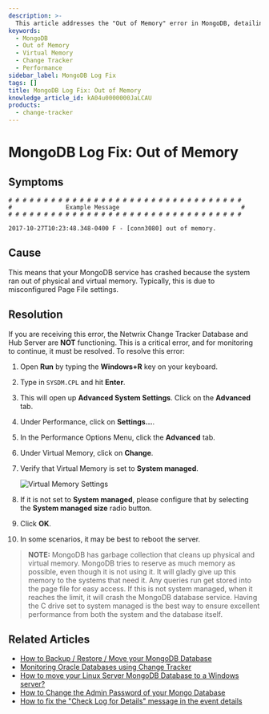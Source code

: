 ```yaml
---
description: >-
  This article addresses the "Out of Memory" error in MongoDB, detailing its symptoms, causes, and step-by-step resolution instructions.
keywords:
  - MongoDB
  - Out of Memory
  - Virtual Memory
  - Change Tracker
  - Performance
sidebar_label: MongoDB Log Fix
tags: []
title: MongoDB Log Fix: Out of Memory
knowledge_article_id: kA04u0000000JaLCAU
products:
  - change-tracker
---
```


# MongoDB Log Fix: Out of Memory

## Symptoms

```
# # # # # # # # # # # # # # # # # # # # # # # # # # # # # # # # #
# 				Example Message				                     #  
# # # # # # # # # # # # # # # # # # # # # # # # # # # # # # # # #

2017-10-27T10:23:48.348-0400 F - [conn3080] out of memory.
```

## Cause

This means that your MongoDB service has crashed because the system ran out of physical and virtual memory. Typically, this is due to misconfigured Page File settings.

## Resolution

If you are receiving this error, the Netwrix Change Tracker Database and Hub Server are **NOT** functioning. This is a critical error, and for monitoring to continue, it must be resolved. To resolve this error:

1. Open **Run** by typing the **Windows+R** key on your keyboard.
2. Type in `SYSDM.CPL` and hit **Enter**.
3. This will open up **Advanced System Settings**. Click on the **Advanced** tab.
4. Under Performance, click on **Settings...**.
5. In the Performance Options Menu, click the **Advanced** tab.
6. Under Virtual Memory, click on **Change**.
7. Verify that Virtual Memory is set to **System managed**.

   ![Virtual Memory Settings](https://nwxcorp--c.na147.content.force.com/sfc/dist/version/download/?oid=00D7000000091pB&ids=0684u00000LdKTX&d=%2Fa%2F4u000000Lzy8%2FZ4TQ69RPcbUmYncZ08VRuCW1fgBEvU.h8np.eqYpJTU&asPdf=false)

8. If it is not set to **System managed**, please configure that by selecting the **System managed size** radio button.
9. Click **OK**.
10. In some scenarios, it may be best to reboot the server.

> **NOTE:** MongoDB has garbage collection that cleans up physical and virtual memory. MongoDB tries to reserve as much memory as possible, even though it is not using it. It will gladly give up this memory to the systems that need it. Any queries run get stored into the page file for easy access. If this is not system managed, when it reaches the limit, it will crash the MongoDB database service. Having the C drive set to system managed is the best way to ensure excellent performance from both the system and the database itself.

## Related Articles

- [How to Backup / Restore / Move your MongoDB Database](https://kb.netwrix.com/8150)
- [Monitoring Oracle Databases using Change Tracker](https://kb.netwrix.com/8282)
- [How to move your Linux Server MongoDB Database to a Windows server?](https://kb.netwrix.com/8283)
- [How to Change the Admin Password of your Mongo Database](https://kb.netwrix.com/8310)
- [How to fix the "Check Log for Details" message in the event details](https://kb.netwrix.com/8133)